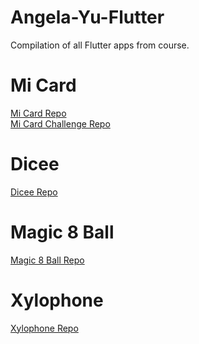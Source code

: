 # Angela-Yu-Flutter
Compilation of all Flutter apps from course.

# Mi Card 

[Mi Card Repo](https://github.com/vpatel-dev/mi-card-flutter)
<br />
[Mi Card Challenge Repo](https://github.com/vpatel-dev/mi-card-flutter-challenge)

# Dicee 

[Dicee Repo](https://github.com/vpatel-dev/dicee-flutter)

# Magic 8 Ball

[Magic 8 Ball Repo](https://github.com/vpatel-dev/magic-8-ball-flutter)

# Xylophone 

[Xylophone Repo](https://github.com/vpatel-dev/xylophone-flutter)
